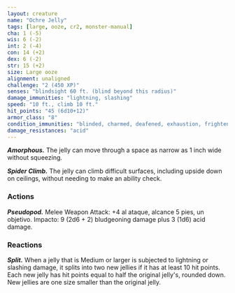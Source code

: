 ```yaml
---
layout: creature
name: "Ochre Jelly"
tags: [large, ooze, cr2, monster-manual]
cha: 1 (-5)
wis: 6 (-2)
int: 2 (-4)
con: 14 (+2)
dex: 6 (-2)
str: 15 (+2)
size: Large ooze
alignment: unaligned
challenge: "2 (450 XP)"
senses: "blindsight 60 ft. (blind beyond this radius)"
damage_immunities: "lightning, slashing"
speed: "10 ft., climb 10 ft."
hit_points: "45 (6d10+12)"
armor_class: "8"
condition_immunities: "blinded, charmed, deafened, exhaustion, frightened, prone"
damage_resistances: "acid"
---
```


***Amorphous.*** The jelly can move through a space as narrow as 1 inch wide without squeezing.

***Spider Climb.*** The jelly can climb difficult surfaces, including upside down on ceilings, without needing to make an ability check.

### Actions

***Pseudopod.*** Melee Weapon Attack: +4 al ataque, alcance 5 pies, un objetivo. Impacto: 9 (2d6 + 2) bludgeoning damage plus 3 (1d6) acid damage.

### Reactions

***Split.*** When a jelly that is Medium or larger is subjected to lightning or slashing damage, it splits into two new jellies if it has at least 10 hit points. Each new jelly has hit points equal to half the original jelly's, rounded down. New jellies are one size smaller than the original jelly.